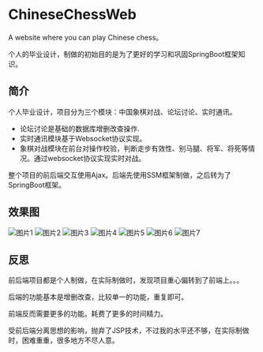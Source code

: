 # ChineseChessWeb

A website where you can play Chinese chess。

个人的毕业设计，制做的初始目的是为了更好的学习和巩固SpringBoot框架知识。

## 简介

个人毕业设计，项目分为三个模块：中国象棋对战、论坛讨论、实时通讯。

* 论坛讨论是基础的数据库增删改查操作.
* 实时通讯模块基于Websocket协议实现。
* 象棋对战模块在前台对操作校验，判断走步有效性、别马腿、将军、将死等情况。通过websocket协议实现实时对战。

整个项目的前后端交互使用Ajax。后端先使用SSM框架制做，之后转为了SpringBoot框架。



























## 效果图

![图片1](/图片1.png)
![图片2](/图片2.png)
![图片3](/图片3.png)
![图片4](/图片4.png)
![图片5](/图片5.png)
![图片6](/图片6.png)
![图片7](/图片7.png)








## 反思

前后端项目都是个人制做，在实际制做时，发现项目重心偏转到了前端上。。。

后端的功能基本是增删改查，比较单一的功能，重复即可。

前端反而需要更多的功能。耗费了更多的时间精力。



受前后端分离思想的影响，抛弃了JSP技术，不过我的水平还不够，在实际制做时，困难重重，很多地方不尽人意。

